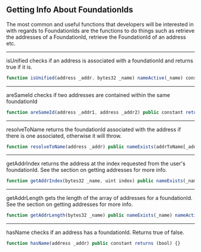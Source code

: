 ## Getting Info About FoundationIds
The most common and useful functions that developers will be interested in with regards to FoundationIds are the functions to do things such as retrieve the addresses of a FoundationId, retrieve the FoundationId of an address etc.

---
isUnified checks if an address is associated with a foundationId and returns true if it is.
```javascript
function isUnified(address _addr, bytes32 _name) nameActive(_name) constant returns (bool) {}
```
---
areSameId checks if two addresses are contained within the same foundationId
```javascript
function areSameId(address _addr1, address _addr2) public constant returns (bool) {}
```
---
resolveToName returns the foundationId associated with the address if there is one associated, otherwise it will throw.
```javascript
function resolveToName(address _addr) public nameExists(addrToName[_addr]) nameActive(addrToName[_addr]) constant returns (bytes32) {}
```
---
getAddrIndex returns the address at the index requested from the user's foundationId.  See the section on getting addresses for more info.
```javascript
function getAddrIndex(bytes32 _name, uint index) public nameExists(_name) nameActive(_name) constant returns (address) {}
```
---
getAddrLength gets the length of the array of addresses for a foundationId.  See the section on getting addresses for more info.
```javascript
function getAddrLength(bytes32 _name) public nameExists(_name) nameActive(_name) constant returns (uint) {}
```
---
hasName checks if an address has a foundationId.  Returns true of false.
```javascript
function hasName(address _addr) public constant returns (bool) {}
```
